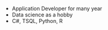 <ul>
  <li>Application Developer for many year</li>
  <li>Data science as a hobby</li>
  <li>C#, TSQL, Python, R</li>
</ul>

